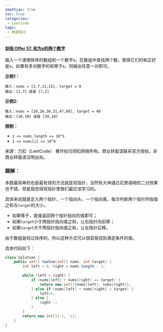 ```yaml
---
zmathjax: true
toc: true
categories:
 - LeetCode
tags:
 - 刷题笔记
---
```


#### [剑指 Offer 57. 和为s的两个数字](https://leetcode-cn.com/problems/he-wei-sde-liang-ge-shu-zi-lcof/)

输入一个递增排序的数组和一个数字s，在数组中查找两个数，使得它们的和正好是s。如果有多对数字的和等于s，则输出任意一对即可。

<!--more-->

**示例1：**

```
输入：nums = [2,7,11,15], target = 9
输出：[2,7] 或者 [7,2]
```

**示例2:**

```
输入：nums = [10,26,30,31,47,60], target = 40
输出：[10,30] 或者 [30,10]
```

**限制：**

- `1 <= nums.length <= 10^5`
- `1 <= nums[i] <= 10^6`

来源：力扣（LeetCode）
著作权归领扣网络所有。商业转载请联系官方授权，非商业转载请注明出处。

### 题解：

本题最简单的也是最有效的方法就是双指针，当然有大神通过花里胡哨的二分效果也不错，但是我觉得双指针使我们最应该学习的。

具体来说就是定义两个指针，一个指向头，一个指向尾，每次判断两个指针所指值之和与`target`的大小，

- 如果等于，直接返回两个指针指向的值即可；
- 如果`target`小于两指针指向值之和，让右指针向前移；
- 如果`target`大于两指针指向值之和，让左指针后移。

由于数组是经过排序的，所以这种方式可以很容易找到满足条件的值。

具体代码如下：

```java
class Solution {
    public int[] twoSum(int[] nums, int target) {
        int left = 0, right = nums.length - 1;
        
        while (left < right) {
            if (nums[left] + nums[right] == target) {
                return new int[]{nums[left], nums[right]};
            } else if (nums[left] + nums[right] < target) {
                left++;
            } else {
                right--;
            }
        }
        return new int[]{-1, -1};
    }
}
```

